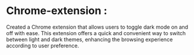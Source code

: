 # Chrome-extension :
Created a Chrome extension that allows users to toggle dark mode on and off with ease. This extension offers a quick and convenient way to switch between light and dark themes, enhancing the browsing experience according to user preference.
